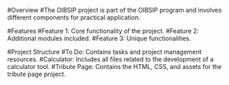 #Overview
#The OIBSIP project is part of the OIBSIP program and involves different components for practical application.

#Features
#Feature 1: Core functionality of the project.
#Feature 2: Additional modules included.
#Feature 3: Unique functionalities.

#Project Structure
#To Do: Contains tasks and project management resources.
#Calculator: Includes all files related to the development of a calculator tool.
#Tribute Page: Contains the HTML, CSS, and assets for the tribute page project.

